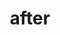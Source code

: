 ---
title: after
template: topic.jade
tags: [ initialize ]
description: name of the initializer to run before running this initializer
value: "'someInitializer'"
---